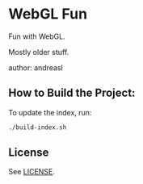 # WebGL Fun
Fun with WebGL.

Mostly older stuff.

author: andreasl

## How to Build the Project:

To update the index, run:

```bash
./build-index.sh
```

## License

See [LICENSE](LICENSE).
